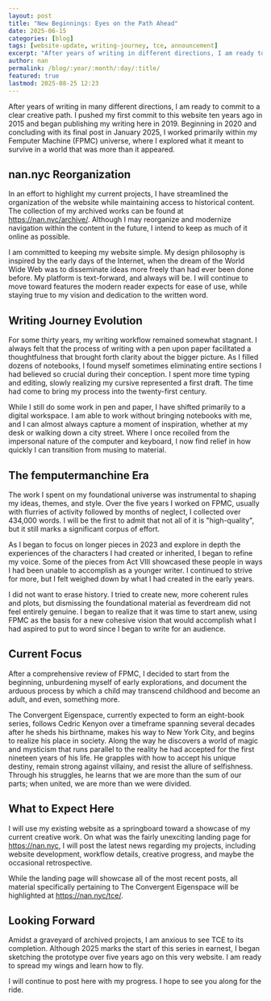 ```yaml
---
layout: post
title: "New Beginnings: Eyes on the Path Ahead"
date: 2025-06-15
categories: [blog]
tags: [website-update, writing-journey, tce, announcement]
excerpt: "After years of writing in different directions, I am ready to commit to a clear creative path and have reorganized this site to reflect that focus."
author: nan
permalink: /blog/:year/:month/:day/:title/
featured: true
lastmod: 2025-08-25 12:23
---
```


After years of writing in many different directions, I am ready to commit to a clear creative path. I pushed my first commit to this website ten years ago in 2015 and began publishing my writing here in 2019. Beginning in 2020 and concluding with its final post in January 2025, I worked primarily within my Femputer Machine (FPMC) universe, where I explored what it meant to survive in a world that was more than it appeared.

## nan.nyc Reorganization

In an effort to highlight my current projects, I have streamlined the organization of the website while maintaining access to historical content. The collection of my archived works can be found at https://nan.nyc/archive/. Although I may reorganize and modernize navigation within the content in the future, I intend to keep as much of it online as possible. 

I am committed to keeping my website simple. My design philosophy is inspired by the early days of the Internet, when the dream of the World Wide Web was to disseminate ideas more freely than had ever been done before. My platform is text-forward, and always will be. I will continue to move toward features the modern reader expects for ease of use, while staying true to my vision and dedication to the written word.

## Writing Journey Evolution

For some thirty years, my writing workflow remained somewhat stagnant. I always felt that the process of writing with a pen upon paper facilitated a thoughtfulness that brought forth clarity about the bigger picture. As I filled dozens of notebooks, I found myself sometimes eliminating entire sections I had believed so crucial during their conception. I spent more time typing and editing, slowly realizing my cursive represented a first draft. The time had come to bring my process into the twenty-first century.

While I still do some work in pen and paper, I have shifted primarily to a digital workspace. I am able to work without bringing notebooks with me, and I can almost always capture a moment of inspiration, whether at my desk or walking down a city street. Where I once recoiled from the impersonal nature of the computer and keyboard, I now find relief in how quickly I can transition from musing to material.

## The femputermanchine Era

The work I spent on my foundational universe was instrumental to shaping my ideas, themes, and style. Over the five years I worked on FPMC, usually with flurries of activity followed by months of neglect, I collected over 434,000 words. I will be the first to admit that not all of it is "high-quality", but it still marks a significant corpus of effort. 

As I began to focus on longer pieces in 2023 and explore in depth the experiences of the characters I had created or inherited, I began to refine my voice. Some of the pieces from Act VIII showcased these people in ways I had been unable to accomplish as a younger writer. I continued to strive for more, but I felt weighed down by what I had created in the early years. 

I did not want to erase history. I tried to create new, more coherent rules and plots, but dismissing the foundational material as feverdream did not feel entirely genuine. I began to realize that it was time to start anew, using FPMC as the basis for a new cohesive vision that would accomplish what I had aspired to put to word since I began to write for an audience.

## Current Focus

After a comprehensive review of FPMC, I decided to start from the beginning, unburdening myself of early explorations, and document the arduous process by which a child may transcend childhood and become an adult, and even, something more. 

The Convergent Eigenspace, currently expected to form an eight-book series, follows Cedric Kenyon over a timeframe spanning several decades after he sheds his birthname, makes his way to New York City, and begins to realize his place in society. Along the way he discovers a world of magic and mysticism that runs parallel to the reality he had accepted for the first nineteen years of his life. He grapples with how to accept his unique destiny, remain strong against villainy, and resist the allure of selfishness. Through his struggles, he learns that we are more than the sum of our parts; when united, we are more than we were divided.

## What to Expect Here

I will use my existing website as a springboard toward a showcase of my current creative work. On what was the fairly unexciting landing page for https://nan.nyc, I will post the latest news regarding my projects, including website development, workflow details, creative progress, and maybe the occasional retrospective. 

While the landing page will showcase all of the most recent posts, all material specifically pertaining to The Convergent Eigenspace will be highlighted at https://nan.nyc/tce/.  

## Looking Forward

Amidst a graveyard of archived projects, I am anxious to see TCE to its completion. Although 2025 marks the start of this series in earnest, I began sketching the prototype over five years ago on this very website. I am ready to spread my wings and learn how to fly. 

I will continue to post here with my progress. I hope to see you along for the ride.
